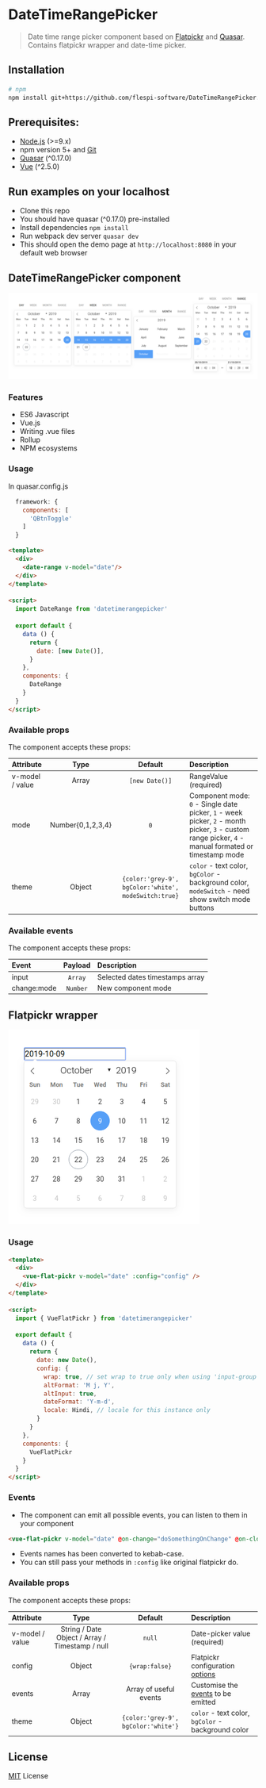 # DateTimeRangePicker
> Date time range picker component based on [Flatpickr](https://flatpickr.js.org) and [Quasar](https://quasar-framework.org/). Contains flatpickr wrapper and date-time picker.

## Installation
```bash
# npm
npm install git+https://github.com/flespi-software/DateTimeRangePicker.git --save
```

## Prerequisites:

- [Node.js](https://nodejs.org/en/) (>=9.x)
- npm version 5+ and [Git](https://git-scm.com/)
- [Quasar](https://v0-17.quasar-framework.org/) (^0.17.0)
- [Vue](https://vuejs.org/) (^2.5.0)

## Run examples on your localhost
* Clone this repo
* You should have quasar (^0.17.0) pre-installed
* Install dependencies `npm install`
* Run webpack dev server `quasar dev`
* This should open the demo page at `http://localhost:8080` in your default web browser

## DateTimeRangePicker component

![Screenshot](/misc/component.png?raw=true "DateTimeRangePicker")

### Features
* ES6 Javascript
* Vue.js
* Writing .vue files
* Rollup
* NPM ecosystems

### Usage
In quasar.config.js
```js
  framework: {
    components: [
      'QBtnToggle'
    ]
  }
```

```html
<template>
  <div>
    <date-range v-model="date"/>
  </div>
</template>

<script>
  import DateRange from 'datetimerangepicker'

  export default {
    data () {
      return {
        date: [new Date()],
      }
    },
    components: {
      DateRange
    }
  }
</script>
```
### Available props
The component accepts these props:

| Attribute        | Type                                            | Default              | Description           |
| :---             | :---:                                           | :---:                | :---                  |
| v-model / value  | Array                                           | `[new Date()]`               | RangeValue (required) |
| mode             | Number{0,1,2,3,4}                              | `0`                  | Component mode: `0` - Single date picker, `1` - week picker, `2` - month picker, `3` - custom range picker, `4` - manual formated or timestamp mode|
| theme           | Object                                           | `{color:'grey-9', bgColor:'white', modeSwitch:true}` | `color` - text color, `bgColor` - background color, `modeSwitch` - need show switch mode buttons |

### Available events
The component accepts these props:

| Event        | Payload                                            | Description      |
| :---             | :---:                                           | :---             |
| input  | `Array` | Selected dates timestamps array |
| change:mode  | `Number` | New component mode |

## Flatpickr wrapper
![Screenshot](/misc/wrapper.png?raw=true "Flatpickr wrapper")
### Usage
```html
<template>
  <div>
    <vue-flat-pickr v-model="date" :config="config" />
  </div>
</template>

<script>
  import { VueFlatPickr } from 'datetimerangepicker'

  export default {
    data () {
      return {
        date: new Date(),
        config: {
          wrap: true, // set wrap to true only when using 'input-group'
          altFormat: 'M j, Y',
          altInput: true,
          dateFormat: 'Y-m-d',
          locale: Hindi, // locale for this instance only
        }
      }
    },
    components: {
      VueFlatPickr
    }
  }
</script>
```
### Events
* The component can emit all possible events, you can listen to them in your component
```html
<vue-flat-pickr v-model="date" @on-change="doSomethingOnChange" @on-close="doSomethingOnClose" />
```
* Events names has been converted to kebab-case.
* You can still pass your methods in `:config` like original flatpickr do.

### Available props
The component accepts these props:

| Attribute        | Type                                            | Default              | Description      |
| :---             | :---:                                           | :---:                | :---             |
| v-model / value  | String / Date Object / Array / Timestamp / null | `null`               | Date-picker value (required) |
| config           | Object                                          | `{wrap:false}`       | Flatpickr configuration [options](https://chmln.github.io/flatpickr/options/)|
| events           | Array                                           | Array of useful events  | Customise the [events](https://chmln.github.io/flatpickr/events/) to be emitted|
| theme            | Object                                          | `{color:'grey-9', bgColor:'white'}` | `color` - text color, `bgColor` - background color |
## License
[MIT](LICENSE) License
